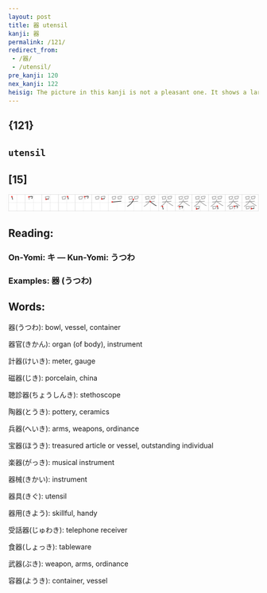 ```yaml
---
layout: post
title: 器 utensil
kanji: 器
permalink: /121/
redirect_from:
 - /器/
 - /utensil/
pre_kanji: 120
nex_kanji: 122
heisig: The picture in this kanji is not a pleasant one. It shows a large and fluffy <i>St. Bernard dog</i> stretched out on a table all stuffed and stewed and garnished with vegetables, its paws in the air and an apple in its mouth. At each corner of the table sits an eager but empty <i>mouth</i>, waiting for the <b>utensils</b> to arrive so the feast can begin.
---
```


## {121}

## `utensil`

## [15]

<div class="stroke"><img src="../images/E599A8.png" /></div>

## Reading:

### On-Yomi: キ &mdash; Kun-Yomi: うつわ

### Examples: 器 (うつわ)

## Words:

器(うつわ): bowl, vessel, container

器官(きかん): organ (of body), instrument

計器(けいき): meter, gauge

磁器(じき): porcelain, china

聴診器(ちょうしんき): stethoscope

陶器(とうき): pottery, ceramics

兵器(へいき): arms, weapons, ordinance

宝器(ほうき): treasured article or vessel, outstanding individual

楽器(がっき): musical instrument

器械(きかい): instrument

器具(きぐ): utensil

器用(きよう): skillful, handy

受話器(じゅわき): telephone receiver

食器(しょっき): tableware

武器(ぶき): weapon, arms, ordinance

容器(ようき): container, vessel
